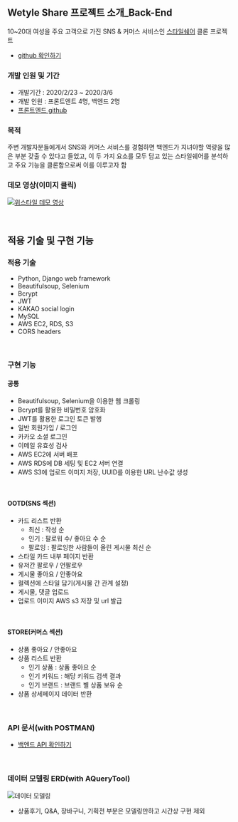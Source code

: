 ## Wetyle Share 프로젝트 소개_Back-End
10~20대 여성을 주요 고객으로 가진 SNS & 커머스 서비스인 [스타일쉐어](https://www.styleshare.kr/) 클론 프로젝트
- [github 확인하기](https://github.com/wecode-bootcamp-korea/wetyle-share-backend)

### 개발 인원 및 기간
- 개발기간 : 2020/2/23 ~ 2020/3/6
- 개발 인원 : 프론트엔트 4명, 백엔드 2명
- [프론트엔드 github](https://github.com/wecode-bootcamp-korea/wetyle-share-frontend)

### 목적
주변 개발자분들에게서 SNS와 커머스 서비스를 경험하면 백엔드가 지녀야할 역량을 많은 부분 갖출 수 있다고 들었고, 이 두 가지 요소를 모두 담고 있는 스타일쉐어를 분석하고 주요 기능을 클론함으로써 이를 이루고자 함

### 데모 영상(이미지 클릭)

[![위스타일 데모 영상](https://images.velog.io/images/devmin/post/48a64649-611c-4ee9-9b81-880eaa7914d8/%E1%84%89%E1%85%B3%E1%84%89%E1%85%A3%E1%86%BA%2015.png)](https://www.youtube.com/watch?v=Wd_x8jr5elM)

<br>

## 적용 기술 및 구현 기능
### 적용 기술
- Python, Django web framework
- Beautifulsoup, Selenium
- Bcrypt
- JWT
- KAKAO social login
- MySQL
- AWS EC2, RDS, S3
- CORS headers

</br>


### 구현 기능
#### 공통
- Beautifulsoup, Selenium을 이용한 웹 크롤링
- Bcrypt를 활용한 비밀번호 암호화
- JWT를 활용한 로그인 토큰 발행
- 일반 회원가입 / 로그인
- 카카오 소셜 로그인
- 이메일 유효성 검사
- AWS EC2에 서버 배포
- AWS RDS에 DB 세팅 및 EC2 서버 연결
- AWS S3에 업로드 이미지 저장, UUID를 이용한 URL 난수값 생성

</br>

#### OOTD(SNS 섹션)
- 카드 리스트 반환
	- 최신 : 작성 순
	- 인기 : 팔로워 수/ 좋아요 수 순
	- 팔로잉 : 팔로잉한 사람들이 올린 게시물 최신 순
- 스타일 카드 내부 페이지 반환
- 유저간 팔로우 / 언팔로우
- 게시물 좋아요 / 안좋아요
- 컬렉션에 스타일 담기(게시물 간 관계 설정)
- 게시물, 댓글 업로드
- 업로드 이미지 AWS s3 저장 및 url 발급

</br>


#### STORE(커머스 섹션)
- 상품 좋아요 / 안좋아요
- 상품 리스트 반환
	- 인기 상품 : 상품 좋아요 순
	- 인기 키워드 : 해당 키워드 검색 결과
	- 인기 브랜드 : 브랜드 별 상품 보유 순
- 상품 상세페이지 데이터 반환

</br>

### API 문서(with POSTMAN)
- [백엔드 API 확인하기](https://documenter.getpostman.com/view/10398706/SzRw2B3K?version=latest)

</br>

### 데이터 모델링 ERD(with AQueryTool)
![데이터 모델링](https://images.velog.io/images/devmin/post/3f3c0567-24ef-44cd-8f79-8ba9368998c1/wetyle-share-ERD.png)

- 상품후기, Q&A, 장바구니, 기획전 부분은 모델링만하고 시간상 구현 제외



